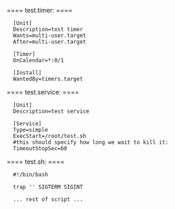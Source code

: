 ==== test.timer: ====

      [Unit]
      Description=test timer
      Wants=multi-user.target
      After=multi-user.target

      [Timer]
      OnCalendar=*:0/1

      [Install]
      WantedBy=timers.target


==== test.service: ====

      [Unit]
      Description=test service

      [Service]
      Type=simple
      ExecStart=/root/test.sh
      #this should specify how long we wait to kill it:
      TimeoutStopSec=60


==== test.sh: ====

      #!/bin/bash

      trap '' SIGTERM SIGINT

      ... rest of script ...
